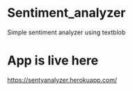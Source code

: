 # Sentiment_analyzer
Simple sentiment analyzer using textblob
# App is live here
https://sentyanalyzer.herokuapp.com/
